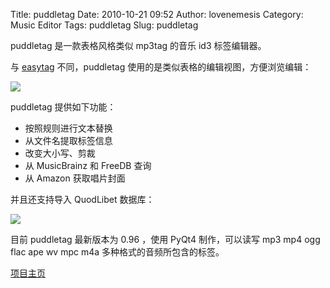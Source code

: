 Title: puddletag
Date: 2010-10-21 09:52
Author: lovenemesis
Category: Music Editor
Tags: puddletag
Slug: puddletag

puddletag 是一款表格风格类似 mp3tag 的音乐 id3 标签编辑器。

与 [easytag](http://linuxtoy.org/archives/easytag.html) 不同，puddletag
使用的是类似表格的编辑视图，方便浏览编辑：

[![](http://linuxtoy.org/img/2010/10/2.png)](http://linuxtoy.org/img/2010/10/puddletag1.png)

puddletag 提供如下功能：

-   按照规则进行文本替换
-   从文件名提取标签信息
-   改变大小写、剪裁
-   从 MusicBrainz 和 FreeDB 查询
-   从 Amazon 获取唱片封面

并且还支持导入 QuodLibet 数据库：

[![](http://linuxtoy.org/img/2010/10/puddletag2.png)](http://linuxtoy.org/img/2010/10/puddletag2.png)

目前 puddletag 最新版本为 0.96 ，使用 PyQt4 制作，可以读写 mp3 mp4 ogg
flac ape wv mpc m4a 多种格式的音频所包含的标签。

[项目主页](http://puddletag.sourceforge.net/index.html)

